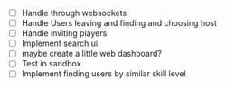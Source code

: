 - [ ] Handle through websockets
- [ ] Handle Users leaving and finding and choosing host
- [ ] Handle inviting players
- [ ] Implement search ui
- [ ] maybe create a little web dashboard?
- [ ] Test in sandbox
- [ ] Implement finding users by similar skill level